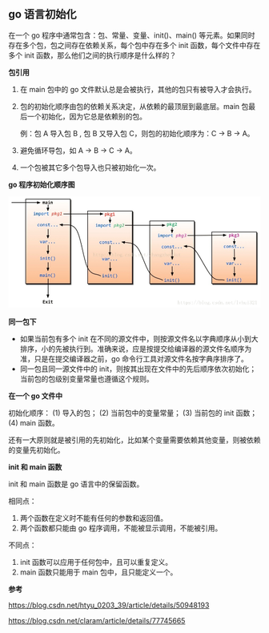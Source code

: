 ## go 语言初始化

在一个 go 程序中通常包含：包、常量、变量、init()、main() 等元素。如果同时存在多个包，包之间存在依赖关系，每个包中存在多个 init 函数，每个文件中存在多个 init 函数，那么他们之间的执行顺序是什么样的？

**包引用**

1. 在 main 包中的 go 文件默认总是会被执行，其他的包只有被导入才会执行。

2. 包的初始化顺序由包的依赖关系决定，从依赖的最顶层到最底层。main 包最后一个初始化，因为它总是依赖别的包。

   例：包 A 导入包 B , 包 B 又导入包 C，则包的初始化顺序为：C -> B -> A。

3. 避免循环导包，如 A -> B -> C -> A。

4. 一个包被其它多个包导入也只被初始化一次。

**go 程序初始化顺序图**

![image-20210224143401133](go语言初始化.assets/image-20210224143401133.png)

**同一包下**

* 如果当前包有多个 init 在不同的源文件中，则按源文件名以字典顺序从小到大排序，小的先被执行到。准确来说，应是按提交给编译器的源文件名顺序为准，只是在提交编译器之前，go 命令行工具对源文件名按字典序排序了。
* 同一包且同一源文件中的 init，则按其出现在文件中的先后顺序依次初始化；当前包的包级别变量常量也遵循这个规则。

**在一个 go 文件中**

初始化顺序： (1) 导入的包； (2) 当前包中的变量常量； (3) 当前包的 init 函数； (4) main 函数。

还有一大原则就是被引用的先初始化，比如某个变量需要依赖其他变量，则被依赖的变量先初始化。

**init 和 main 函数**

init 和 main 函数是 go 语言中的保留函数。

相同点：

1. 两个函数在定义时不能有任何的参数和返回值。
2. 两个函数都只能由 go 程序调用，不能被显示调用，不能被引用。

不同点：

1. init 函数可以应用于任何包中，且可以重复定义。
2. main 函数只能用于 main 包中，且只能定义一个。

**参考**

https://blog.csdn.net/htyu_0203_39/article/details/50948193

https://blog.csdn.net/claram/article/details/77745665